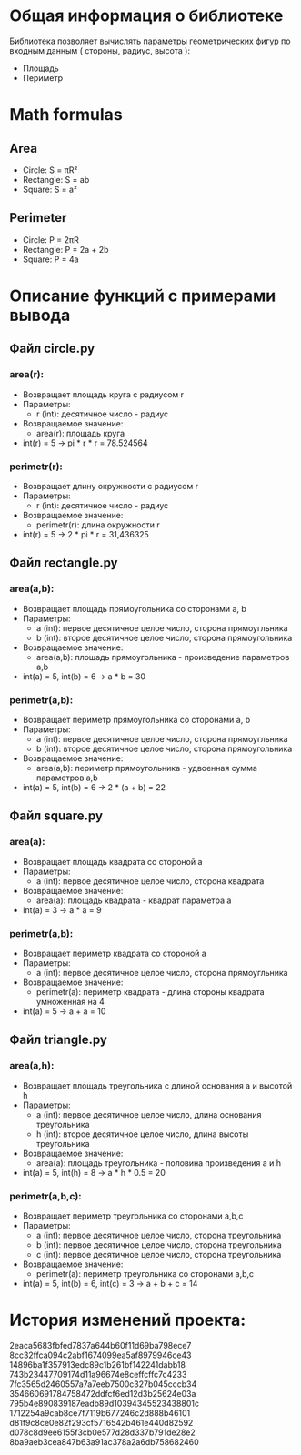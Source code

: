 # Общая информация о библиотеке

 Библиотека позволяет вычислять параметры геометрических фигур по входным данным ( стороны, радиус, высота ): 
 - Площадь
 - Периметр


# Math formulas
## Area
- Circle: S = πR²
- Rectangle: S = ab
- Square: S = a²

## Perimeter
- Circle: P = 2πR
- Rectangle: P = 2a + 2b
- Square: P = 4a

# Описание функций с примерами вывода

## Файл **circle.py**
### area(r):
 - Возвращает площадь круга с радиусом r
 - Параметры:
	- r (int): десятичное число - радиус
 - Возвращаемое значение:
	- area(r): площадь круга
 - int(r) = 5 -> pi * r * r = 78.524564
### perimetr(r):
 - Возвращает длину окружности с радиусом r
 - Параметры:
	- r (int): десятичное число - радиус
 - Возвращаемое значение:
	- perimetr(r): длина окружности r
 - int(r) = 5 -> 2 * pi * r = 31,436325
## Файл **rectangle.py**
### area(a,b):
 - Возвращает площадь прямоугольника со сторонами a, b
 - Параметры:
	- a (int): первое десятичное целое число, сторона прямоугльника
	- b (int): второе десятичное целое число, сторона прямоугольника
 - Возвращаемое значение:
	- area(a,b): площадь прямоугольника - произведение параметров a,b
 - int(a) = 5, int(b) = 6 -> a * b = 30
### perimetr(a,b):
 - Возвращает периметр прямоугольника со сторонами a, b
 - Параметры:
	- a (int): первое десятичное целое число, сторона прямоугльника
	- b (int): второе десятичное целое число, сторона прямоугольника
 - Возвращаемое значение:
	- area(a,b): периметр прямоугольника - удвоенная сумма параметров 
a,b
 - int(a) = 5, int(b) = 6 -> 2 * (a + b) = 22
## Файл **square.py**
### area(a):
 - Возвращает площадь квадрата со стороной a
 - Параметры:
	- a (int): первое десятичное целое число, сторона квадрата
 - Возвращаемое значение:
	- area(a): площадь квадрата - квадрат параметра a
 - int(a) = 3 -> a * a = 9
### perimetr(a,b):
 - Возвращает периметр квадрата со стороной a
 - Параметры:
	- a (int): первое десятичное целое число, сторона прямоугльника
 - Возвращаемое значение:
	- perimetr(a): периметр квадрата - длина стороны квадрата умноженная на 4
 - int(a) = 5 -> a + a = 10
## Файл **triangle.py**
### area(a,h):
 - Возвращает площадь треугольника с длиной основания a и высотой h
 - Параметры:
	- a (int): первое десятичное целое число, длина основания треугольника
	- h (int): второе десятичное целое число, длина высоты треугольника
 - Возвращаемое значение:
	- area(a): площадь треугольника - половина произведения a и h
 - int(a) = 5, int(h) = 8 -> a * h * 0.5 = 20
### perimetr(a,b,c):
 - Возвращает периметр треугольника со сторонами a,b,c
 - Параметры:
	- a (int): первое десятичное целое число, сторона треугольника
	- b (int): первое десятичное целое число, сторона треугольника
	- c (int): первое десятичное целое число, сторона треугольника
 - Возвращаемое значение:
	- perimetr(a): периметр треугольника со сторонами a,b,c
 - int(a) = 5, int(b) = 6, int(c) = 3 -> a + b + c = 14
# История изменений проекта:
2eaca5683fbfed7837a644b60f11d69ba798ece7
8cc32ffca094c2abf1674099ea5af8979946ce43
14896ba1f357913edc89c1b261bf142241dabb18
743b23447709174d11a96674e8ceffcffc7c4233
7fc3565d2460557a7a7eeb7500c327b045cccb34
354660691784758472ddfcf6ed12d3b25624e03a
795b4e890839187eadb89d10394345523438801c
1712254a9cab8ce7f7119b677246c2d888b46101
d81f9c8ce0e82f293cf5716542b461e440d82592
d078c8d9ee6155f3cb0e577d28d337b791de28e2
8ba9aeb3cea847b63a91ac378a2a6db758682460
